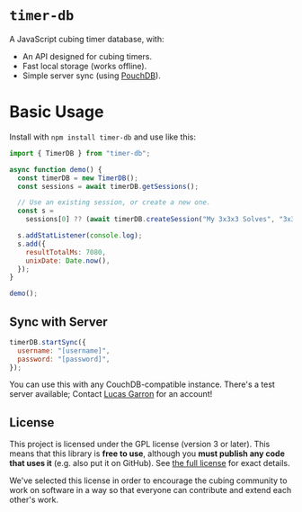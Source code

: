 # `timer-db`

A JavaScript cubing timer database, with:

- An API designed for cubing timers.
- Fast local storage (works offline).
- Simple server sync (using [PouchDB](https://pouchdb.com/)).

# Basic Usage

Install with `npm install timer-db` and use like this:

```js
import { TimerDB } from "timer-db";

async function demo() {
  const timerDB = new TimerDB();
  const sessions = await timerDB.getSessions();

  // Use an existing session, or create a new one.
  const s =
    sessions[0] ?? (await timerDB.createSession("My 3x3x3 Solves", "3x3x3"));

  s.addStatListener(console.log);
  s.add({
    resultTotalMs: 7080,
    unixDate: Date.now(),
  });
}

demo();
```

## Sync with Server

```js
timerDB.startSync({
  username: "[username]",
  password: "[password]",
});
```

You can use this with any CouchDB-compatible instance. There's a test server available; Contact [Lucas Garron](https://garron.net/) for an account!

## License

This project is licensed under the GPL license (version 3 or later). This means that this library is **free to use**, although you **must publish any code that uses it** (e.g. also put it on GitHub). See [the full license](./LICENSE.md) for exact details.

We've selected this license in order to encourage the cubing community to work on software in a way so that everyone can contribute and extend each other's work.
